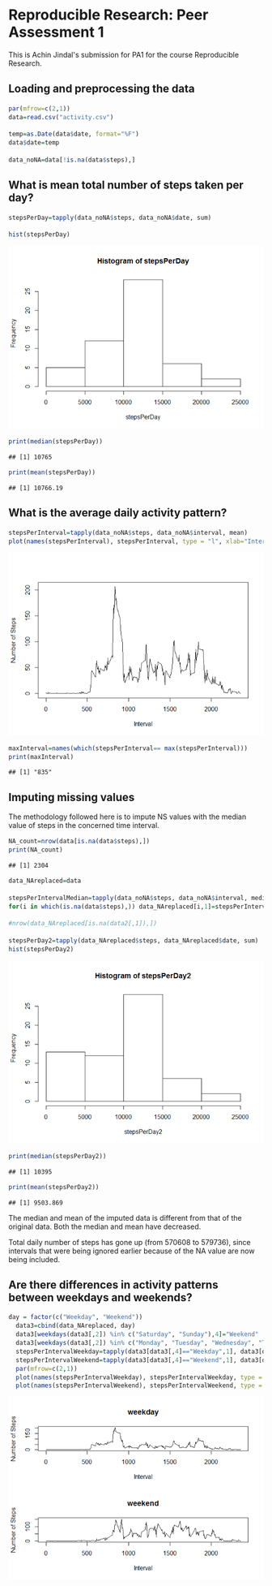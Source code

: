 # Reproducible Research: Peer Assessment 1

This is Achin Jindal's submission for PA1 for the course Reproducible Research.

## Loading and preprocessing the data


```r
par(mfrow=c(2,1))
data=read.csv("activity.csv")
  
temp=as.Date(data$date, format="%F")
data$date=temp
  
data_noNA=data[!is.na(data$steps),]
```

## What is mean total number of steps taken per day?


```r
stepsPerDay=tapply(data_noNA$steps, data_noNA$date, sum)
  
hist(stepsPerDay)
```

![](PA1_template_files/figure-html/unnamed-chunk-2-1.png) 

```r
print(median(stepsPerDay))
```

```
## [1] 10765
```

```r
print(mean(stepsPerDay))
```

```
## [1] 10766.19
```

## What is the average daily activity pattern?


```r
stepsPerInterval=tapply(data_noNA$steps, data_noNA$interval, mean)
plot(names(stepsPerInterval), stepsPerInterval, type = "l", xlab="Interval", ylab="Number of Steps")  
```

![](PA1_template_files/figure-html/unnamed-chunk-3-1.png) 

```r
maxInterval=names(which(stepsPerInterval== max(stepsPerInterval)))
print(maxInterval)
```

```
## [1] "835"
```

## Imputing missing values

The methodology followed here is to impute NS values with the median value of steps in the concerned time interval. 


```r
NA_count=nrow(data[is.na(data$steps),])
print(NA_count)
```

```
## [1] 2304
```

```r
data_NAreplaced=data

stepsPerIntervalMedian=tapply(data_noNA$steps, data_noNA$interval, median)
for(i in which(is.na(data$steps),)) data_NAreplaced[i,1]=stepsPerIntervalMedian[which(names(stepsPerIntervalMedian)==data[i,3])]

#nrow(data_NAreplaced[is.na(data2[,1]),])

stepsPerDay2=tapply(data_NAreplaced$steps, data_NAreplaced$date, sum)
hist(stepsPerDay2)
```

![](PA1_template_files/figure-html/unnamed-chunk-4-1.png) 

```r
print(median(stepsPerDay2))
```

```
## [1] 10395
```

```r
print(mean(stepsPerDay2))
```

```
## [1] 9503.869
```

The median and mean of the imputed data is different from that of the original data. Both the median and mean have decreased.

Total daily number of steps has gone up (from 570608 to 579736), since intervals that were being ignored earlier because of the NA value are now being included.

## Are there differences in activity patterns between weekdays and weekends?


```r
day = factor(c("Weekday", "Weekend"))
  data3=cbind(data_NAreplaced, day)
  data3[weekdays(data3[,2]) %in% c("Saturday", "Sunday"),4]="Weekend"
  data3[weekdays(data3[,2]) %in% c("Monday", "Tuesday", "Wednesday", "Thursday", "Friday"),4]="Weekday"
  stepsPerIntervalWeekday=tapply(data3[data3[,4]=="Weekday",1], data3[data3[,4]=="Weekday",3], mean)
  stepsPerIntervalWeekend=tapply(data3[data3[,4]=="Weekend",1], data3[data3[,4]=="Weekend",3], mean)
  par(mfrow=c(2,1))
  plot(names(stepsPerIntervalWeekday), stepsPerIntervalWeekday, type = "l", xlab="Interval", ylab="Number of Steps", main="weekday")
  plot(names(stepsPerIntervalWeekend), stepsPerIntervalWeekend, type = "l", xlab="Interval", ylab="Number of Steps", main="weekend")
```

![](PA1_template_files/figure-html/unnamed-chunk-5-1.png) 
  
